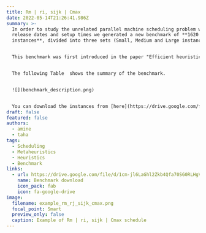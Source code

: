```yaml
---
title: Rm | ri, sijk | Cmax
date: 2022-05-14T21:26:41.986Z
summary: >-
  In order to study the unrelated parallel machine scheduling problem with
  release dates and setup times we generated a new benchmark of **1620
  instances**, divided into three sets (Small, Medium and Large instances). 


  This benchmark was first introduced in the paper "Efficient heuristics and metaheuristics for the unrelated parallel machine scheduling problem with release dates and setup times" published in [GECCO 2022, Boston.](https://gecco-2022.sigevo.org/) You can find the generation protocol details in the paper here.


  The following Table  shows the summary of the benchmark. 


  ![](benchmark_description.png)


  You can download the instances from [here](https://drive.google.com/file/d/1cm-jl6LaGhl2Zkb4Qfa70SG0RLHgVzN_/view?usp=sharing). You will need the free software compressor [7zip](https://www.7-zip.org/) to open the file.
draft: false
featured: false
authors:
  - amine
  - taha
tags:
  - Scheduling
  - Metaheuristics
  - Heuristics
  - Benchmark
links:
  - url: https://drive.google.com/file/d/1cm-jl6LaGhl2Zkb4Qfa70SG0RLHgVzN_/view?usp=sharing
    name: Benchmark download
    icon_pack: fab
    icon: fa-google-drive
image:
  filename: example_rm_rj_sijk_cmax.png
  focal_point: Smart
  preview_only: false
  caption: Example of Rm | ri, sijk | Cmax schedule
---
```

